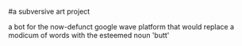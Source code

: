 #a subversive art project

a bot for the now-defunct google wave platform that would replace a modicum of words with the esteemed noun 'butt'